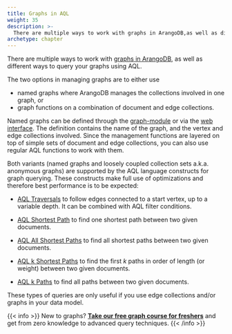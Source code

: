 ```yaml
---
title: Graphs in AQL
weight: 35
description: >-
  There are multiple ways to work with graphs in ArangoDB,as well as different ways to query your graphs using AQL
archetype: chapter
---
```

There are multiple ways to work with [graphs in ArangoDB](../../graphs/first-steps.md),
as well as different ways to query your graphs using AQL.

The two options in managing graphs are to either use

- named graphs where ArangoDB manages the collections involved in one graph, or
- graph functions on a combination of document and edge collections.

Named graphs can be defined through the [graph-module](../../graphs/general-graphs/_index.md)
or via the [web interface](../../components/web-interface/_index.md).
The definition contains the name of the graph, and the vertex and edge collections
involved. Since the management functions are layered on top of simple sets of
document and edge collections, you can also use regular AQL functions to work with them. 

Both variants (named graphs and loosely coupled collection sets a.k.a. anonymous graphs)
are supported by the AQL language constructs for graph querying. These constructs
make full use of optimizations and therefore best performance is to be expected:

- [AQL Traversals](../../graphs/traversals/_index.md) to follow edges connected to a start vertex,
  up to a variable depth. It can be combined with AQL filter conditions.

- [AQL Shortest Path](shortest-path.md) to find one shortest path
  between two given documents.

- [AQL All Shortest Paths](all-shortest-paths.md) to find all shortest
  paths between two given documents.

- [AQL k Shortest Paths](k-shortest-paths.md) to find the first *k*
  paths in order of length (or weight) between two given documents.

- [AQL k Paths](k-paths.md) to find all paths between two given documents.

These types of queries are only useful if you use edge collections and/or graphs in
your data model.

{{< info >}}
New to graphs? [**Take our free graph course for freshers**](https://www.arangodb.com/arangodb-graph-course/)
and get from zero knowledge to advanced query techniques.
{{< /info >}}
